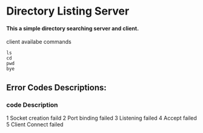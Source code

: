 # Directory Listing Server
#### This a simple directory searching server and client.

client availabe commands
```
ls
cd
pwd
bye
```


## Error Codes Descriptions:
### code 		Description
1		Socket creation faild
2		Port binding failed
3		Listening failed
4		Accept failed
5		Client Connect failed
